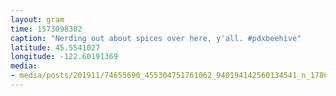 ```yaml
---
layout: gram
time: 1573098302
caption: "Nerding out about spices over here, y'all. #pdxbeehive"
latitude: 45.5541027
longitude: -122.60191369
media:
- media/posts/201911/74655690_455304751761062_940194142560134541_n_17866444234521481.jpg
---
```

